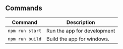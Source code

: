 
## Commands
|Command|Description|
|--|--|
|`npm run start`| Run the app for development |
|`npm run build`| Build the app for windows. |
